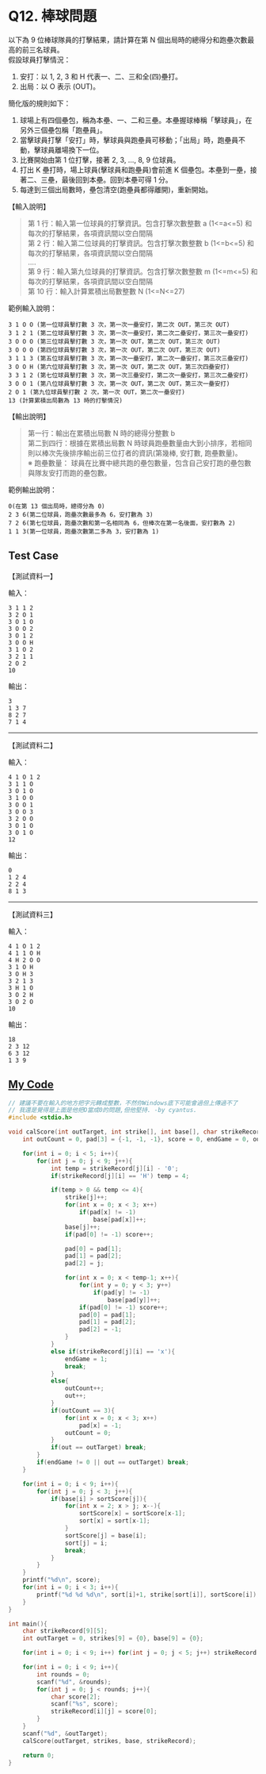 # Q12. 棒球問題

以下為 9 位棒球隊員的打擊結果，請計算在第 N 個出局時的總得分和跑壘次數最高的前三名球員。  
假設球員打擊情況：

1. 安打：以 1, 2, 3 和 H 代表一、二、三和全(四)壘打。
2. 出局：以 O 表示 (OUT)。

簡化版的規則如下：

1. 球場上有四個壘包，稱為本壘、一、二和三壘。本壘握球棒稱「擊球員」，在另外三個壘包稱「跑壘員」。
2. 當擊球員打擊「安打」時，擊球員與跑壘員可移動；「出局」時，跑壘員不動，擊球員離場換下一位。
3. 比賽開始由第 1 位打擊，接著 2, 3, …, 8, 9 位球員。
4. 打出 K 壘打時，場上球員(擊球員和跑壘員)會前進 K 個壘包。本壘到一壘，接著二、三壘，最後回到本壘。回到本壘可得 1 分。
5. 每達到三個出局數時，壘包清空(跑壘員都得離開)，重新開始。

【輸入說明】

> 第 1 行：輸入第一位球員的打擊資訊。包含打擊次數整數 a (1<=a<=5) 和每次的打擊結果，各項資訊間以空白間隔  
> 第 2 行：輸入第二位球員的打擊資訊。包含打擊次數整數 b (1<=b<=5) 和每次的打擊結果，各項資訊間以空白間隔  
> ....  
> 第 9 行：輸入第九位球員的打擊資訊。包含打擊次數整數 m (1<=m<=5) 和每次的打擊結果，各項資訊間以空白間隔  
> 第 10 行：輸入計算累積出局數整數 N (1<=N<=27)

範例輸入說明：

    3 1 O O (第一位球員擊打數 3 次，第一次一壘安打，第二次 OUT，第三次 OUT)
    3 1 2 1 (第二位球員擊打數 3 次，第一次一壘安打，第二次二壘安打，第三次一壘安打)
    3 O O O (第三位球員擊打數 3 次，第一次 OUT，第二次 OUT，第三次 OUT)
    3 O O O (第四位球員擊打數 3 次，第一次 OUT，第二次 OUT，第三次 OUT)
    3 1 1 3 (第五位球員擊打數 3 次，第一次一壘安打，第二次一壘安打，第三次三壘安打)
    3 O O H (第六位球員擊打數 3 次，第一次 OUT，第二次 OUT，第三次四壘安打)
    3 3 1 2 (第七位球員擊打數 3 次，第一次三壘安打，第二次一壘安打，第三次二壘安打)
    3 O O 1 (第八位球員擊打數 3 次，第一次 OUT，第二次 OUT，第三次一壘安打)
    2 O 1 (第九位球員擊打數 2 次，第一次 OUT，第二次一壘安打)
    13 (計算累積出局數為 13 時的打擊情況)

【輸出說明】

> 第一行：輸出在累積出局數 N 時的總得分整數 b  
> 第二到四行：根據在累積出局數 N 時球員跑壘數量由大到小排序，若相同則以棒次先後排序輸出前三位打者的資訊(第幾棒, 安打數, 跑壘數量)。  
> ※ 跑壘數量： 球員在比賽中總共跑的壘包數量，包含自己安打跑的壘包數與隊友安打而跑的壘包數。

範例輸出說明：

    0(在第 13 個出局時，總得分為 0)
    2 3 6(第二位球員，跑壘次數最多為 6，安打數為 3)
    7 2 6(第七位球員，跑壘次數和第一名相同為 6，但棒次在第一名後面，安打數為 2)
    1 1 3(第一位球員，跑壘次數第二多為 3，安打數為 1)

## Test Case

【測試資料一】

輸入：

    3 1 1 2
    3 2 O 1
    3 O 1 O
    3 O O 2
    3 O 1 2
    3 O O H
    3 1 O 2
    3 2 1 1
    2 O 2
    10

輸出：

    3
    1 3 7
    8 2 7
    7 1 4

---

【測試資料二】

輸入：

    4 1 O 1 2
    3 1 1 O
    3 O 1 O
    3 1 O O
    3 O O 1
    3 O O 3
    3 2 O O
    3 O 1 O
    3 O 1 O
    12

輸出：

    0
    1 2 4
    2 2 4
    8 1 3

---

【測試資料三】

輸入：

    4 1 O 1 2
    4 1 1 O H
    4 H 2 O O
    3 1 O H
    3 O H 3
    3 2 1 3
    3 H 1 O
    3 O 2 H
    3 O 2 O
    10

輸出：

    18
    2 3 12
    6 3 12
    1 3 9

## [My Code](./q012.c)

```c
// 建議不要在輸入的地方把字元轉成整數，不然你Windows底下可能會過但上傳過不了
// 我還是覺得是上面是他把O當成0的問題,但他堅持. -by cyantus.
#include <stdio.h>

void calScore(int outTarget, int strike[], int base[], char strikeRecord[9][5]){
    int outCount = 0, pad[3] = {-1, -1, -1}, score = 0, endGame = 0, out = 0, sortScore[3] = {-1, -1, -1}, sort[3];

    for(int i = 0; i < 5; i++){
        for(int j = 0; j < 9; j++){
            int temp = strikeRecord[j][i] - '0';
            if(strikeRecord[j][i] == 'H') temp = 4;

            if(temp > 0 && temp <= 4){
                strike[j]++;
                for(int x = 0; x < 3; x++)
                    if(pad[x] != -1)
                        base[pad[x]]++;
                base[j]++;
                if(pad[0] != -1) score++;

                pad[0] = pad[1];
                pad[1] = pad[2];
                pad[2] = j;

                for(int x = 0; x < temp-1; x++){
                    for(int y = 0; y < 3; y++)
                        if(pad[y] != -1)
                            base[pad[y]]++;
                    if(pad[0] != -1) score++;
                    pad[0] = pad[1];
                    pad[1] = pad[2];
                    pad[2] = -1;
                }
            }
            else if(strikeRecord[j][i] == 'x'){
                endGame = 1;
                break;
            }
            else{
                outCount++;
                out++;
            }
            if(outCount == 3){
                for(int x = 0; x < 3; x++)
                    pad[x] = -1;
                outCount = 0;
            }
            if(out == outTarget) break;
        }
        if(endGame != 0 || out == outTarget) break;
    }

    for(int i = 0; i < 9; i++){
        for(int j = 0; j < 3; j++){
            if(base[i] > sortScore[j]){
                for(int x = 2; x > j; x--){
                    sortScore[x] = sortScore[x-1];
                    sort[x] = sort[x-1];
                }
                sortScore[j] = base[i];
                sort[j] = i;
                break;
            }
        }
    }
    printf("%d\n", score);
    for(int i = 0; i < 3; i++){
        printf("%d %d %d\n", sort[i]+1, strike[sort[i]], sortScore[i]);
    }
}

int main(){
    char strikeRecord[9][5];
    int outTarget = 0, strikes[9] = {0}, base[9] = {0};

    for(int i = 0; i < 9; i++) for(int j = 0; j < 5; j++) strikeRecord[i][j] = 'x';

    for(int i = 0; i < 9; i++){
        int rounds = 0;
        scanf("%d", &rounds);
        for(int j = 0; j < rounds; j++){
            char score[2];
            scanf("%s", score);
            strikeRecord[i][j] = score[0];
        }
    }
    scanf("%d", &outTarget);
    calScore(outTarget, strikes, base, strikeRecord);

    return 0;
}
```
